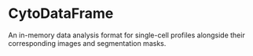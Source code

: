 # CytoDataFrame
An in-memory data analysis format for single-cell profiles alongside their corresponding images and segmentation masks.
